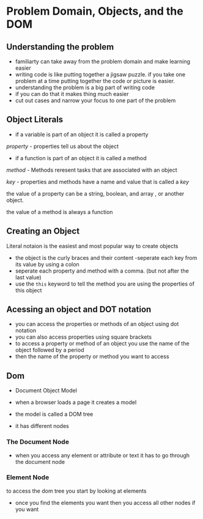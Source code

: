 # Problem Domain, Objects, and the DOM


## Understanding the problem
- familiarty can take away from the problem domain and make learning easier
- writing code is like putting together a jigsaw puzzle. if you take one problem at a time putting together the code or picture is easier.
- understanding the problem is a big part of writing code
- if you can do that it makes thing much easier
- cut out cases and narrow your focus to one part of the problem

## Object Literals
- if a variable is part of an object it is called a property

*property* - properties tell us about the object

- if a function is part of an object it is called a method

*method* - Methods reresent tasks that are associated with an object

*key* - properties and methods have a name and value that is called a *key*

the value of a property can be a string, boolean, and array , or another object.

the value of a method is always a function

## Creating an Object
Literal notaion is the easiest and most popular way to create objects

- the object is the curly braces and their content
-seperate each key from its value by using a colon
- seperate each property and method with a comma. (but not after the last value)
- use the `this` keyword to tell the method you are using the properties of this object
## Acessing an object and DOT notation
- you can access the properties or methods of an object using dot notation
- you can also access properties using square brackets
- to access a property or method of an object you use the name of the object followed by a period
- then the name of the property or method you want to access

## Dom
- Document Object Model

- when a browser loads a page it creates a model
- the model is called a DOM tree
- it has different nodes

### The Document Node
- when you access any element or attribute or text it has to go through the document node 

### Element Node
to access the dom tree you start by looking at elements
- once you find the elements you want then you access all other nodes if you want

